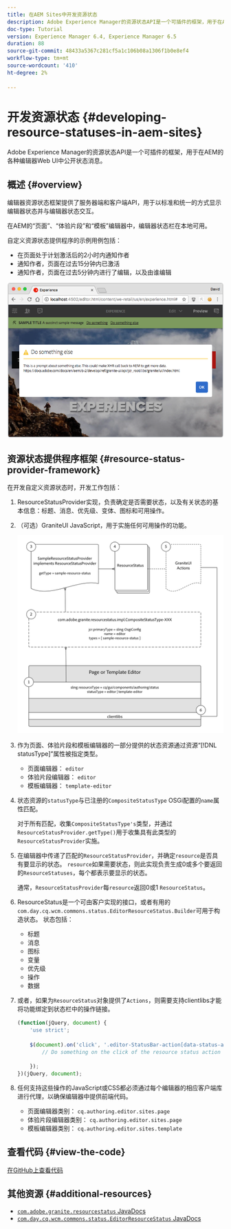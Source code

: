 ```yaml
---
title: 在AEM Sites中开发资源状态
description: Adobe Experience Manager的资源状态API是一个可插件的框架，用于在AEM的各种编辑器Web UI中公开状态消息。
doc-type: Tutorial
version: Experience Manager 6.4, Experience Manager 6.5
duration: 88
source-git-commit: 48433a5367c281cf5a1c106b08a1306f1b0e8ef4
workflow-type: tm+mt
source-wordcount: '410'
ht-degree: 2%

---
```



# 开发资源状态 {#developing-resource-statuses-in-aem-sites}

Adobe Experience Manager的资源状态API是一个可插件的框架，用于在AEM的各种编辑器Web UI中公开状态消息。

## 概述 {#overview}

编辑器资源状态框架提供了服务器端和客户端API，用于以标准和统一的方式显示编辑器状态并与编辑器状态交互。

在AEM的“页面”、“体验片段”和“模板”编辑器中，编辑器状态栏在本地可用。

自定义资源状态提供程序的示例用例包括：

* 在页面处于计划激活后的2小时内通知作者
* 通知作者，页面在过去15分钟内已激活
* 通知作者，页面在过去5分钟内进行了编辑，以及由谁编辑

![AEM编辑器资源状态概述](assets/sample-editor-resource-status-screenshot.png)

## 资源状态提供程序框架 {#resource-status-provider-framework}

在开发自定义资源状态时，开发工作包括：

1. ResourceStatusProvider实现，负责确定是否需要状态，以及有关状态的基本信息：标题、消息、优先级、变体、图标和可用操作。
2. （可选）GraniteUI JavaScript，用于实施任何可用操作的功能。

   ![资源状态架构](assets/sample-editor-resource-status-application-architecture.png)

3. 作为页面、体验片段和模板编辑器的一部分提供的状态资源通过资源“[!DNL statusType]”属性被指定类型。

   * 页面编辑器： `editor`
   * 体验片段编辑器： `editor`
   * 模板编辑器： `template-editor`

4. 状态资源的`statusType`与已注册的`CompositeStatusType` OSGi配置的`name`属性匹配。

   对于所有匹配，收集`CompositeStatusType's`类型，并通过`ResourceStatusProvider.getType()`用于收集具有此类型的`ResourceStatusProvider`实施。

5. 在编辑器中传递了匹配的`ResourceStatusProvider`，并确定`resource`是否具有要显示的状态。 `resource`如果需要状态，则此实现负责生成0或多个要返回的`ResourceStatuses`，每个都表示要显示的状态。

   通常，`ResourceStatusProvider`每`resource`返回0或1 `ResourceStatus`。

6. ResourceStatus是一个可由客户实现的接口，或者有用的`com.day.cq.wcm.commons.status.EditorResourceStatus.Builder`可用于构造状态。 状态包括：

   * 标题
   * 消息
   * 图标
   * 变量
   * 优先级
   * 操作
   * 数据

7. 或者，如果为`ResourceStatus`对象提供了`Actions`，则需要支持clientlibs才能将功能绑定到状态栏中的操作链接。

   ```js
   (function(jQuery, document) {
       'use strict';
   
       $(document).on('click', '.editor-StatusBar-action[data-status-action-id="do-something"]', function () {
           // Do something on the click of the resource status action
   
       });
   })(jQuery, document);
   ```

8. 任何支持这些操作的JavaScript或CSS都必须通过每个编辑器的相应客户端库进行代理，以确保编辑器中提供前端代码。

   * 页面编辑器类别： `cq.authoring.editor.sites.page`
   * 体验片段编辑器类别： `cq.authoring.editor.sites.page`
   * 模板编辑器类别： `cq.authoring.editor.sites.template`

## 查看代码 {#view-the-code}

[在GitHub上查看代码](https://github.com/Adobe-Consulting-Services/acs-aem-samples/tree/master/bundle/src/main/java/com/adobe/acs/samples/resourcestatus/impl/SampleEditorResourceStatusProvider.java)

## 其他资源 {#additional-resources}

* [`com.adobe.granite.resourcestatus` JavaDocs](https://helpx.adobe.com/experience-manager/6-5/sites/developing/using/reference-materials/javadoc/com/adobe/granite/resourcestatus/package-summary.html)
* [`com.day.cq.wcm.commons.status.EditorResourceStatus` JavaDocs](https://helpx.adobe.com/experience-manager/6-5/sites/developing/using/reference-materials/javadoc/com/day/cq/wcm/commons/status/EditorResourceStatus.html)
